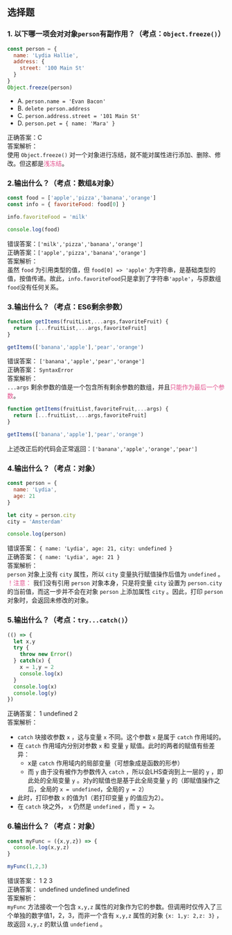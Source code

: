 ## 选择题
### 1. 以下哪一项会对对象```person```有副作用？（考点：```Object.freeze()```）
```JavaScript
const person = {
  name: 'Lydia Hallie',
  address: {
    street: '100 Main St'
  }
}
Object.freeze(person)
```
+ A. ```person.name = 'Evan Bacon'```
+ B. ```delete person.address```
+ C. ```person.address.street = '101 Main St'```
+ D. ```person.pet = { name: 'Mara' }```
 
正确答案：C  
答案解析：  
使用 ```Object.freeze()``` 对一个对象进行冻结，就不能对属性进行添加、删除、修改。但这都是<font style="color: rgb(227,79,140);">浅冻结</font>。

### 2.输出什么？（考点：数组&对象）
```javascript
const food = ['apple','pizza','banana','orange']
const info = { favoriteFood: food[0] }

info.favoriteFood = 'milk'

console.log(food)
```
错误答案：```['milk','pizza','banana','orange']```  
正确答案：```['apple','pizza','banana','orange']```  
答案解析：  
虽然 ```food``` 为引用类型的值，但 ```food[0] => 'apple'``` 为字符串，是基础类型的值，按值传递。故此，```info.favoriteFood```只是拿到了字符串```'apple'```，与原数组```food```没有任何关系。

### 3.输出什么？（考点：ES6剩余参数）
```javascript
function getItems(fruitList,...args,favoriteFruit) {
  return [...fruitList,...args,favoriteFruit]
}

getItems(['banana','apple'],'pear','orange')
```
错误答案： ```['banana','apple','pear','orange']```  
正确答案： ```SyntaxError```  
答案解析：  
```...args``` 剩余参数的值是一个包含所有剩余参数的数组，并且<font style="color: rgb(227,79,140);">只能作为最后一个参数</font>。  
```javascript
function getItems(fruitList,favoriteFruit,...args) {
  return [...fruitList,...args,favoriteFruit]
}

getItems(['banana','apple'],'pear','orange')
```
上述改正后的代码会正常返回：```['banana','apple','orange','pear']```

### 4.输出什么？（考点：对象）
```javascript
const person = {
  name: 'Lydia',
  age: 21
}

let city = person.city
city = 'Amsterdam'

console.log(person)
```
错误答案： ```{ name: 'Lydia', age: 21, city: undefined }```  
正确答案： ```{ name: 'Lydia', age: 21 }```  
答案解析：  
```person``` 对象上没有 ```city``` 属性，所以 ```city``` 变量执行赋值操作后值为 ```undefined``` 。  
<font style="color: rgb(227,79,140);">！注意：</font> 我们没有引用 ```person``` 对象本身，只是将变量 ```city``` 设置为 ```person.city``` 的当前值，而这一步并不会在对象 ```person``` 上添加属性 ```city``` 。因此，打印 ```person``` 对象时，会返回未修改的对象。

### 5.输出什么？（考点：```try...catch()```）
```javascript
(() => {
  let x,y
  try {
    throw new Error()
  } catch(x) {
    x = 1,y = 2
    console.log(x)
  }
  console.log(x)
  console.log(y)
})
```
正确答案： 1 undefined 2  
答案解析：  
+ ```catch``` 块接收参数 ```x``` ，这与变量 ```x``` 不同。这个参数 ```x``` 是属于 ```catch``` 作用域的。  
+ 在 ```catch``` 作用域内分别对参数 ```x``` 和 变量 ```y``` 赋值。此时的两者的赋值有些差异：
  - x是 ```catch``` 作用域内的局部变量（可想象成是函数的形参）
  - 而 ```y``` 由于没有被作为参数传入 ```catch``` ，所以会LHS查询到上一层的 ```y``` ，即此处的全局变量 ```y``` 。对y的赋值也是基于此全局变量 ```y``` 的（即赋值操作之后，全局的 ```x = undefined```，全局的 ```y = 2```）
+ 此时，打印参数 ```x``` 的值为1（若打印变量 ```y``` 的值应为2）。  
+ 在 ```catch``` 块之外， ```x``` 仍然是 ```undefined``` ，而 ```y = 2```。

### 6.输出什么？（考点：对象）
```javascript
const myFunc = ({x,y,z}) => {
  console.log(x,y,z)
}

myFunc(1,2,3)
```
错误答案： 1 2 3  
正确答案： undefined undefined undefined  
答案解析：  
```myFunc``` 方法接收一个包含 ```x,y,z``` 属性的对象作为它的参数。但调用时仅传入了三个单独的数字值1，2，3，而非一个含有 ```x,y,z``` 属性的对象 ```{x: 1,y: 2,z: 3}``` ，故返回 ```x,y,z``` 的默认值 ```undefiend``` 。